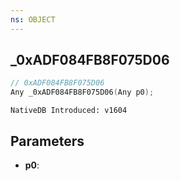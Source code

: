 ```yaml
---
ns: OBJECT
---
```

## _0xADF084FB8F075D06

```c
// 0xADF084FB8F075D06
Any _0xADF084FB8F075D06(Any p0);
```

```
NativeDB Introduced: v1604
```

## Parameters
* **p0**:
